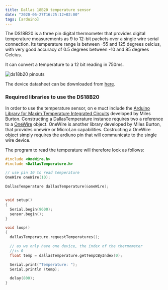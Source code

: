 ```yaml
---
title: Dallas 18B20 temperature sensor
date: "2020-06-27T16:25:12+02:00"
tags: [arduino]
---
```


The DS18B20 is a three pin digital thermometer that provides digital temperature measurements as 9 to 12-bit packets over a single wire serial connection. Its temperature range is between -55 and 125 degrees celcius, with very good accuracy of 0.5 degrees between -10 and 85 degrees Celcius.

It can convert a temperature to a 12 bit reading in 750ms.

![ds18b20 pinouts](/post/img/ds18b20_pinouts.jpeg)


The device datasheet can be downloaded from [here](https://datasheets.maximintegrated.com/en/ds/DS18B20.pdf).

### Required libraries to use the DS18B20

In order to use the temperature sensor, on e muct include the [Arduino Library for Maxim Temperature Integrated Circuits](https://github.com/milesburton/Arduino-Temperature-Control-Library) developed by Miles Burton. Constructing a DallasTemperature instance requires two a reference to a [OneWire](https://playground.arduino.cc/Learning/OneWire/) object. OneWire is another library developed by MIles Burton, that provides onewire or MicroLan capabilities. Costructing a OneWire object simply requires the ardiuno pin that will communicate to the single wire device.

The program to read the temperature will therefore look as follows:

``` C
#include <OneWire.h>
#include <DallasTemperature.h>

// use pin 10 to read temperature
OneWire oneWire(10);

DallasTemperature dallasTemperature(&oneWire);


void setup()
{
  Serial.begin(9600);
  sensor.begin();
}

void loop()
{
  dallasTemperature.requestTemperatures();

  // as we only have one device, the index of the thermometer
  //is 0
  float temp = dallasTemperature.getTempCByIndex(0);

  Serial.print("Temperature: ");
  Serial.println (temp);

  delay(800);
}
```
